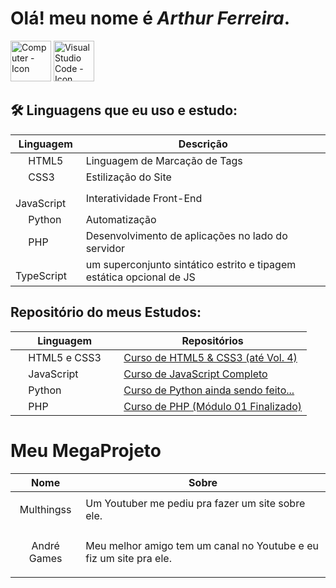 # Olá! meu nome é *Arthur Ferreira*.

<img src="https://cdn-icons-png.flaticon.com/512/1865/1865273.png" width="65" height="65" alt="Computer - Icon">
<img src="https://cdn-icons-png.flaticon.com/512/906/906324.png" width="65" height="65" alt="Visual Studio Code - Icon">

## 🛠 Linguagens que eu uso e estudo:
| Linguagem | Descrição |
|------------|-----------|
| <img src="https://cdn-icons-png.flaticon.com/512/732/732212.png" width="16"> HTML5 | Linguagem de Marcação de Tags |
| <img src="https://cdn-icons-png.flaticon.com/512/732/732190.png" width="16"> CSS3 | Estilização do Site |
| <img src="https://cdn-icons-png.flaticon.com/512/5968/5968292.png" width="16"> JavaScript | Interatividade Front-End |
| <img src="https://cdn-icons-png.flaticon.com/512/5968/5968350.png" width="16"> Python | Automatização |
| <img src="https://cdn-icons-png.flaticon.com/512/5968/5968332.png" width="16"> PHP | Desenvolvimento de aplicações no lado do servidor |
| <img src="https://cdn-icons-png.flaticon.com/512/5968/5968381.png" width="16"></img> TypeScript | um superconjunto sintático estrito e tipagem estática opcional de JS |

## Repositório do meus Estudos:
| Linguagem | Repositórios |
|------------|-----------|
| <img src="https://cdn-icons-png.flaticon.com/512/732/732212.png" width="16">  HTML5 e CSS3 <img src="https://cdn-icons-png.flaticon.com/512/732/732190.png" width="16"> | [Curso de HTML5 & CSS3 (até Vol. 4)](https://github.com/arthurferreira-dev/HTML---CSS) |
| <img src="https://cdn-icons-png.flaticon.com/512/5968/5968292.png" width="16"> JavaScript | [Curso de JavaScript Completo](https://github.com/arthurferreira-dev/Javascript) |
| <img src="https://cdn-icons-png.flaticon.com/512/5968/5968350.png" width="16"> Python | [Curso de Python ainda sendo feito...](https://github.com/arthurferreira-dev/Python) |
| <img src="https://cdn-icons-png.flaticon.com/512/5968/5968332.png" width="16"> PHP | [Curso de PHP (Módulo 01 Finalizado)](https://github.com/arthurferreira-dev/PHP-Moderno) |

# Meu MegaProjeto
| Nome | Sobre |
|------------|-----------|
| <p style="text-align: center;"><a href="https://arthurferreira-dev.github.io/Meu-Site/" style="text-decoration: none; text-align: center;">Multhingss</a></p> | Um Youtuber me pediu pra fazer um site sobre ele. |
| <p style="text-align: center;"><a href="https://arthurferreira-dev.github.io/site_andregames/index.html" style="text-decoration: none; text-align: center;">André Games</a></p> | Meu melhor amigo tem um canal no Youtube e eu fiz um site pra ele. |
